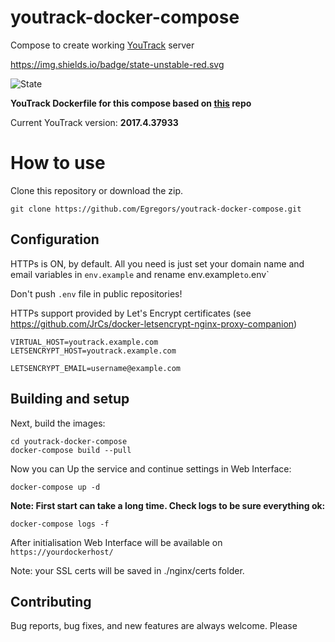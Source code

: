 # youtrack-docker-compose
Compose to create working [YouTrack](https://www.jetbrains.com/youtrack/) server

https://img.shields.io/badge/state-unstable-red.svg

![State](https://img.shields.io/badge/state-unstable-red.svg)

**YouTrack Dockerfile for this compose based on [this](https://github.com/uniplug/youtrack-docker) repo**

Current YouTrack version: **2017.4.37933**

# How to use

Clone this repository or download the zip.

```
git clone https://github.com/Egregors/youtrack-docker-compose.git
```

## Configuration

HTTPs is ON, by default. All you need is just set your domain name and email variables in `env.example` 
and rename env.example` to `.env`

Don't push `.env` file in public repositories!

HTTPs support provided by Let's Encrypt certificates 
(see https://github.com/JrCs/docker-letsencrypt-nginx-proxy-companion) 

```
VIRTUAL_HOST=youtrack.example.com
LETSENCRYPT_HOST=youtrack.example.com

LETSENCRYPT_EMAIL=username@example.com
```

## Building and setup

Next, build the images:

```
cd youtrack-docker-compose
docker-compose build --pull
```

Now you can Up the service and continue settings in Web Interface:

```
docker-compose up -d
```

**Note: First start can take a long time. Check logs to be sure everything ok:**
```
docker-compose logs -f
```

After initialisation Web Interface will be available on `https://yourdockerhost/`

Note: your SSL certs will be saved in ./nginx/certs folder.

## Contributing

Bug reports, bug fixes, and new features are always welcome.
Please 